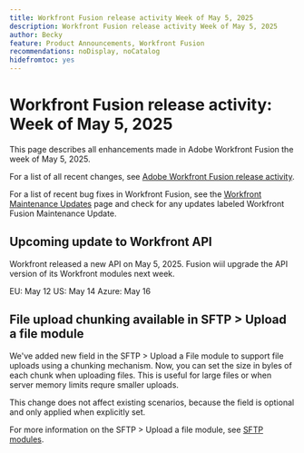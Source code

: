 ```yaml
---
title: Workfront Fusion release activity Week of May 5, 2025
description: Workfront Fusion release activity Week of May 5, 2025
author: Becky
feature: Product Announcements, Workfront Fusion
recommendations: noDisplay, noCatalog
hidefromtoc: yes
---
```

# Workfront Fusion release activity: Week of May 5, 2025

This page describes all enhancements made in Adobe Workfront Fusion the week of May 5, 2025.

For a list of all recent changes, see [Adobe Workfront Fusion release activity](/help/workfront-fusion/fusion-product-releases/fusion-release-activity.md).

For a list of recent bug fixes in Workfront Fusion, see the [Workfront Maintenance Updates](https://experienceleague.adobe.com/en/docs/workfront-known-issues/releases/current-updates) page and check for any updates labeled Workfront Fusion Maintenance Update.

## Upcoming update to Workfront API

Workfront released a new API on May 5, 2025. Fusion wiil upgrade the API version of its Workfront modules next week.

EU: May 12
US: May 14
Azure: May 16

## File upload chunking available in SFTP > Upload a file module

We've added new field in the SFTP > Upload a File module to support file uploads using a chunking mechanism. Now, you can set the size in byles of each chunk when uploading files. This is useful for large files or when server memory limits requre smaller uploads.

This change does not affect existing scenarios, because the field is optional and only applied when explicitly set.

For more information on the SFTP > Upload a file module, see [SFTP modules](/help/workfront-fusion/references/apps-and-modules/universal-connectors/sftp.md).

